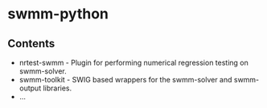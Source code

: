 # swmm-python


## Contents
* nrtest-swmm  - Plugin for performing numerical regression testing on swmm-solver.
* swmm-toolkit - SWIG based wrappers for the swmm-solver and swmm-output libraries.
* ...
